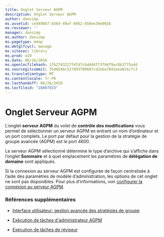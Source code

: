 ```yaml
---
title: Onglet Serveur AGPM
description: Onglet Serveur AGPM
author: dansimp
ms.assetid: ce4490b7-b564-49af-8962-858ee39e0016
ms.reviewer: ''
manager: dansimp
ms.author: dansimp
ms.pagetype: mdop
ms.mktglfcycl: manage
ms.sitesec: library
ms.prod: w10
ms.date: 06/16/2016
ms.openlocfilehash: 1fb27d3227fd7d7cbddd4ff3f0df9ac8b3775a4d
ms.sourcegitcommit: 354664bc527d93f80687cd2eba70d1eea024c7c3
ms.translationtype: MT
ms.contentlocale: fr-FR
ms.lasthandoff: 06/26/2020
ms.locfileid: "10807833"
---
```

# Onglet Serveur AGPM


L’onglet **serveur AGPM** du volet de **contrôle des modifications** vous permet de sélectionner un serveur AGPM en entrant un nom d’ordinateur et un port complets. Le port par défaut pour la gestion de la stratégie de groupe avancée (AGPM) est le port 4600.

Le serveur AGPM sélectionné détermine le type d’archive qui s’affiche dans l’onglet **Sommaire** et à quel emplacement les paramètres de **délégation de domaine** sont appliqués.

Si la connexion au serveur AGPM est configurée de façon centralisée à l’aide des paramètres de modèle d’administration, les options de cet onglet ne sont pas disponibles. Pour plus d’informations, voir [configurer la connexion au serveur AGPM](configure-the-agpm-server-connection.md).

### Références supplémentaires

-   [Interface utilisateur: gestion avancée des stratégies de groupe](user-interface-advanced-group-policy-management.md)

-   [Exécution de tâches d'administrateur AGPM](performing-agpm-administrator-tasks.md)

-   [Exécution de tâches de réviseur](performing-reviewer-tasks.md)

 

 





